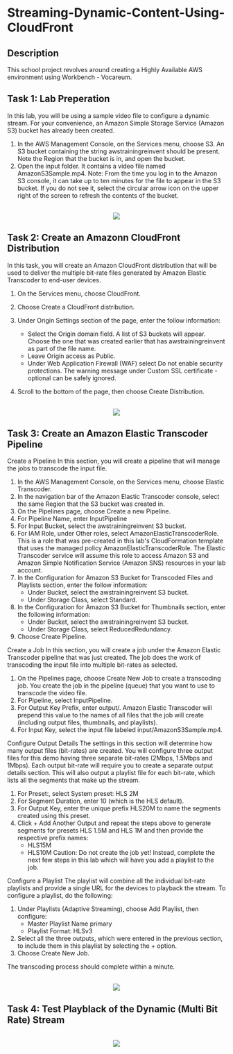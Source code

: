 # Streaming-Dynamic-Content-Using-CloudFront

<h2>Description</h2>

This school project revolves around creating a Highly Available AWS environment using Workbench - Vocareum. 

<h2>Task 1: Lab Preperation </h2>

In this lab, you will be using a sample video file to configure a dynamic stream. For your convenience, an Amazon Simple Storage Service (Amazon S3) bucket has already been created.

1. In the AWS Management Console, on the Services menu, choose S3. An S3 bucket containing the string awstrainingreinvent should be present. Note the Region that the bucket is in, and open the bucket.
2. Open the input folder. It contains a video file named AmazonS3Sample.mp4. Note: From the time you log in to the Amazon S3 console, it can take up to ten minutes for the file to appear in the S3 bucket. If you do not see it, select the circular arrow icon on the upper right of the screen to refresh the contents of the bucket.

<p align="center">
<br/>
<img src="https://i.imgur.com/VEZ1V70.png"/>

<h2>Task 2: Create an Amazonn CloudFront Distribution </h2>

In this task, you will create an Amazon CloudFront distribution that will be used to deliver the multiple bit-rate files generated by Amazon Elastic Transcoder to end-user devices.

1. On the Services menu, choose CloudFront.
2. Choose Create a CloudFront distribution.
3. Under Origin Settings section of the page, enter the follow information:
    - Select the Origin domain field. A list of S3 buckets will appear. Choose the one that was created earlier that has awstrainingreinvent as part of the file name.
    - Leave Origin access as Public.
    - Under Web Application Firewall (WAF) select Do not enable security protections. The warning message under Custom SSL certificate - optional can be safely ignored.

4. Scroll to the bottom of the page, then choose Create Distribution.

<p align="center">
<br/>
<img src="https://i.imgur.com/mxpoVKb.png"/>

<h2>Task 3: Create an Amazon Elastic Transcoder Pipeline </h2>

Create a Pipeline
In this section, you will create a pipeline that will manage the jobs to transcode the input file.

1. In the AWS Management Console, on the Services menu, choose  Elastic Transcoder.
2. In the navigation bar of the Amazon Elastic Transcoder console, select the same Region that the S3 bucket was created in.
3. On the Pipelines page, choose Create a new Pipeline.
4. For Pipeline Name, enter InputPipeline
5. For Input Bucket, select the awstrainingreinvent S3 bucket.
6. For IAM Role, under Other roles, select AmazonElasticTranscoderRole. This is a role that was pre-created in this lab's CloudFormation template that uses the managed policy AmazonElasticTranscoderRole. The Elastic Transcoder service will assume this role to access Amazon S3 and Amazon Simple Notification Service (Amazon SNS) resources in your lab account.
7. In the Configuration for Amazon S3 Bucket for Transcoded Files and Playlists section, enter the follow information:
    - Under Bucket, select the awstrainingreinvent S3 bucket.
    - Under Storage Class, select Standard.
8. In the Configuration for Amazon S3 Bucket for Thumbnails section, enter the following information:
    - Under Bucket, select the awstrainingreinvent S3 bucket.
    - Under Storage Class, select ReducedRedundancy.
9. Choose Create Pipeline.

Create a Job
In this section, you will create a job under the Amazon Elastic Transcoder pipeline that was just created. The job does the work of transcoding the input file into multiple bit-rates as selected.

1. On the Pipelines page, choose Create New Job to create a transcoding job. You create the job in the pipeline (queue) that you want to use to transcode the video file.
2. For Pipeline, select InputPipeline.
3. For Output Key Prefix, enter output/. Amazon Elastic Transcoder will prepend this value to the names of all files that the job will create (including output files, thumbnails, and playlists).
4. For Input Key, select the input file labeled input/AmazonS3Sample.mp4.

Configure Output Details
The settings in this section will determine how many output files (bit-rates) are created. You will configure three output files for this demo having three separate bit-rates (2Mbps, 1.5Mbps and 1Mbps). Each output bit-rate will require you to create a separate output details section. This will also output a playlist file for each bit-rate, which lists all the segments that make up the stream.

1. For Preset:, select System preset: HLS 2M
2. For Segment Duration, enter 10 (which is the HLS default).
3. For Output Key, enter the unique prefix HLS20M to name the segments created using this preset.
4. Click + Add Another Output and repeat the steps above to generate segments for presets HLS 1.5M and HLS 1M and then provide the respective prefix names:
    - HLS15M
    - HLS10M
Caution: Do not create the job yet! Instead, complete the next few steps in this lab which will have you add a playlist to the job.

Configure a Playlist
The playlist will combine all the individual bit-rate playlists and provide a single URL for the devices to playback the stream. To configure a playlist, do the following:

1. Under Playlists (Adaptive Streaming), choose Add Playlist, then configure:
    - Master Playlist Name primary
    - Playlist Format: HLSv3
2. Select all the three outputs, which were entered in the previous section, to include them in this  playlist by selecting the + option.
3. Choose Create New Job.

The transcoding process should complete within a minute.

<p align="center">
<br/>
<img src="https://i.imgur.com/slHu0PA.png"/>

<h2>Task 4: Test Playblack of the Dynamic (Multi Bit Rate) Stream </h2>

<p align="center">
<br/>
<img src="https://i.imgur.com/gUbAhGp.png"/>
